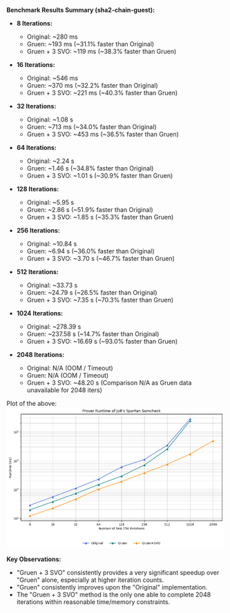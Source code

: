 **Benchmark Results Summary (sha2-chain-guest):**

*   **8 Iterations:**
    *   Original: ~280 ms
    *   Gruen: ~193 ms (~31.1% faster than Original)
    *   Gruen + 3 SVO: ~119 ms (~38.3% faster than Gruen)

*   **16 Iterations:**
    *   Original: ~546 ms
    *   Gruen: ~370 ms (~32.2% faster than Original)
    *   Gruen + 3 SVO: ~221 ms (~40.3% faster than Gruen)

*   **32 Iterations:**
    *   Original: ~1.08 s
    *   Gruen: ~713 ms (~34.0% faster than Original)
    *   Gruen + 3 SVO: ~453 ms (~36.5% faster than Gruen)

*   **64 Iterations:**
    *   Original: ~2.24 s
    *   Gruen: ~1.46 s (~34.8% faster than Original)
    *   Gruen + 3 SVO: ~1.01 s (~30.9% faster than Gruen)

*   **128 Iterations:**
    *   Original: ~5.95 s
    *   Gruen: ~2.86 s (~51.9% faster than Original)
    *   Gruen + 3 SVO: ~1.85 s (~35.3% faster than Gruen)

*   **256 Iterations:**
    *   Original: ~10.84 s
    *   Gruen: ~6.94 s (~36.0% faster than Original)
    *   Gruen + 3 SVO: ~3.70 s (~46.7% faster than Gruen)

*   **512 Iterations:**
    *   Original: ~33.73 s
    *   Gruen: ~24.79 s (~26.5% faster than Original)
    *   Gruen + 3 SVO: ~7.35 s (~70.3% faster than Gruen)

*   **1024 Iterations:**
    *   Original: ~278.39 s
    *   Gruen: ~237.58 s (~14.7% faster than Original)
    *   Gruen + 3 SVO: ~16.69 s (~93.0% faster than Gruen)

*   **2048 Iterations:**
    *   Original: N/A (OOM / Timeout)
    *   Gruen: N/A (OOM / Timeout)
    *   Gruen + 3 SVO: ~48.20 s (Comparison N/A as Gruen data unavailable for 2048 iters)

Plot of the above:
![Prover Runtime of Jolt's Spartan Sumcheck](jolt_spartan_sumcheck_benchmark.png)

**Key Observations:**
*   "Gruen + 3 SVO" consistently provides a very significant speedup over "Gruen" alone, especially at higher iteration counts.
*   "Gruen" consistently improves upon the "Original" implementation.
*   The "Gruen + 3 SVO" method is the only one able to complete 2048 iterations within reasonable time/memory constraints. 